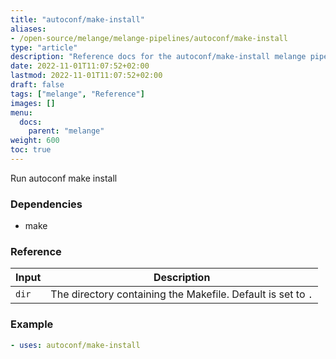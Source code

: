 ```yaml
---
title: "autoconf/make-install"
aliases:
- /open-source/melange/melange-pipelines/autoconf/make-install
type: "article"
description: "Reference docs for the autoconf/make-install melange pipeline"
date: 2022-11-01T11:07:52+02:00
lastmod: 2022-11-01T11:07:52+02:00
draft: false
tags: ["melange", "Reference"]
images: []
menu:
  docs:
    parent: "melange"
weight: 600
toc: true
---
```



Run autoconf make install

### Dependencies
- make


### Reference
| Input | Description                                                  |
|-------|--------------------------------------------------------------|
| `dir` | The directory containing the Makefile. Default is set to `.` |


### Example
```yaml
- uses: autoconf/make-install

```
